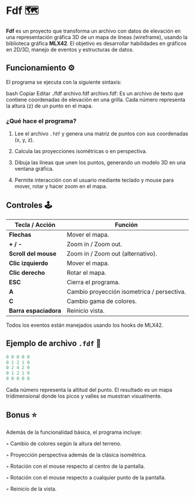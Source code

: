 # Fdf 🗺️
**Fdf** es un proyecto que transforma un archivo con datos de elevación en una representación gráfica 3D de un mapa de líneas (wireframe), usando la biblioteca gráfica **MLX42**. El objetivo es desarrollar habilidades en gráficos en 2D/3D, manejo de eventos y estructuras de datos.

## Funcionamiento ⚙️
El programa se ejecuta con la siguiente sintaxis:

bash
Copiar
Editar
./fdf archivo.fdf
archivo.fdf: Es un archivo de texto que contiene coordenadas de elevación en una grilla. Cada número representa la altura (z) de un punto en el mapa.

### ¿Qué hace el programa?
1. Lee el archivo `.fdf` y genera una matriz de puntos con sus coordenadas (x, y, z).

2. Calcula las proyecciones isométricas o en perspectiva.

3. Dibuja las líneas que unen los puntos, generando un modelo 3D en una ventana gráfica.

4. Permite interacción con el usuario mediante teclado y mouse para mover, rotar y hacer zoom en el mapa.

## Controles 🕹️
| Tecla / Acción  | Función														 			|
|-------|-----------------------------------------------------------------------------------|
| **Flechas** | Mover el mapa.       													|
| **+ / -** | Zoom in / Zoom out.											|
| **Scroll del mouse** | Zoom in / Zoom out (alternativo).								|
| **Clic izquierdo** | Mover el mapa.																	|
| **Clic derecho** | Rotar el mapa.																	|
| **ESC** | Cierra el programa.               											|
| **A** | Cambio proyección isometrica / persectiva.               											|
| **C** | Cambio gama de colores.               											|
| **Barra espaciadora** | Reinicio vista.               											|

Todos los eventos están manejados usando los hooks de MLX42.

## Ejemplo de archivo `.fdf` 📁
```c
0 0 0 0 0
0 1 2 1 0
0 2 4 2 0
0 1 2 1 0
0 0 0 0 0
```
Cada número representa la altitud del punto. El resultado es un mapa tridimensional donde los picos y valles se muestran visualmente.

## Bonus ⭐️
Además de la funcionalidad básica, el programa incluye:

◦ Cambio de colores según la altura del terreno.

◦ Proyección perspectiva además de la clásica isométrica.

◦ Rotación con el mouse respecto al centro de la pantalla.

◦ Rotación con el mouse respecto a cualquier punto de la pantalla.

◦ Reinicio de la vista.


